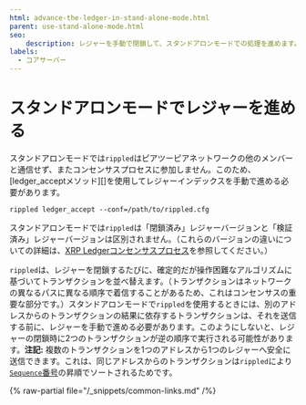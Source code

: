 ```yaml
---
html: advance-the-ledger-in-stand-alone-mode.html
parent: use-stand-alone-mode.html
seo:
    description: レジャーを手動で閉鎖して、スタンドアロンモードでの処理を進めます。
labels:
  - コアサーバー
---
```

# スタンドアロンモードでレジャーを進める

スタンドアロンモードでは`rippled`はピアツーピアネットワークの他のメンバーと通信せず、またコンセンサスプロセスに参加しません。このため、[ledger_acceptメソッド][]を使用してレジャーインデックスを手動で進める必要があります。

```
rippled ledger_accept --conf=/path/to/rippled.cfg
```

スタンドアロンモードでは`rippled`は「閉鎖済み」レジャーバージョンと「検証済み」レジャーバージョンは区別されません。（これらのバージョンの違いについての詳細は、[XRP Ledgerコンセンサスプロセス](../../concepts/consensus-protocol/index.md)を参照してください。）

`rippled`は、レジャーを閉鎖するたびに、確定的だが操作困難なアルゴリズムに基づいてトランザクションを並べ替えます。（トランザクションはネットワークの異なるパスに異なる順序で着信することがあるため、これはコンセンサスの重要な部分です。）スタンドアロンモードで`rippled`を使用するときには、別のアドレスからのトランザクションの結果に依存するトランザクションは、それを送信する前に、レジャーを手動で進める必要があります。このようにしないと、レジャーの閉鎖時に2つのトランザクションが逆の順序で実行される可能性があります。**注記:** 複数のトランザクションを1つのアドレスから1つのレジャーへ安全に送信できます。これは、同じアドレスからのトランザクションは`rippled`により[`Sequence`番号](../../references/protocol/transactions/common-fields.md)の昇順でソートされるためです。

{% raw-partial file="/_snippets/common-links.md" /%}
